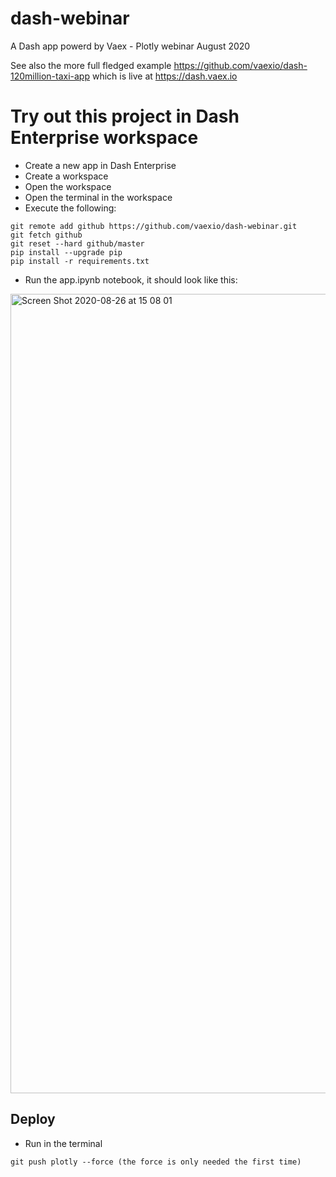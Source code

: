 # dash-webinar
A Dash app powerd by Vaex - Plotly webinar August 2020

See also the more full fledged example https://github.com/vaexio/dash-120million-taxi-app which is live at https://dash.vaex.io

# Try out this project in Dash Enterprise workspace

 * Create a new app in Dash Enterprise
 * Create a workspace
 * Open the workspace
 * Open the terminal in the workspace
 * Execute the following:
 ```
git remote add github https://github.com/vaexio/dash-webinar.git
git fetch github
git reset --hard github/master
pip install --upgrade pip
pip install -r requirements.txt
```

 * Run the app.ipynb notebook, it should look like this:
 <img width="1279" alt="Screen Shot 2020-08-26 at 15 08 01" src="https://user-images.githubusercontent.com/1765949/91307903-da3d5600-e7ae-11ea-8159-bf774b4ce005.png">


## Deploy
 * Run in the terminal
 ```
 git push plotly --force (the force is only needed the first time)
 ```
